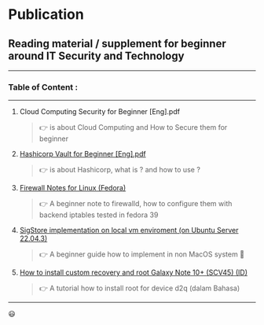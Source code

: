 # Publication
## Reading material / supplement for beginner around IT Security and Technology

-----------------------------------------------------------------------------
### Table of Content :
-----------------------------------------------------------------------------
1. Cloud Computing Security for Beginner [Eng].pdf
   > 👉 is about Cloud Computing and How to Secure them for beginner
2. [Hashicorp Vault for Beginner [Eng].pdf](https://github.com/z3rg/Publication/blob/main/2.%20Hashicorp%20Vault%20for%20Beginner%20%5BEng%5D.pdf)
   > 👉 is about Hashicorp, what is ? and how to use ?
3. [Firewall Notes for Linux (Fedora)](https://github.com/z3rg/Publication/blob/main/3.%20Firewall%20Notes%20for%20Linux%20(Fedora).md)
   > 👉 A beginner note to firewalld, how to configure them with backend iptables tested in fedora 39
4. [SigStore implementation on local vm enviroment (on Ubuntu Server 22.04.3)](https://github.com/z3rg/Publication/blob/main/4.%20Sigstore%20Locally%20on%20Ubuntu%2022.04.md)
   > 👉 A beginner guide how to implement in non MacOS system 💯
5. [How to install custom recovery and root Galaxy Note 10+ (SCV45) (ID)](https://github.com/z3rg/Publication/blob/main/5.%20How%20to%20install%20custom%20recovery%20and%20root%20Galaxy%20Note%2010%2B%20(SCV45)%20(ID).md)
   > 👉 A tutorial how to install root for device d2q (dalam Bahasa)
------------------------------------------------------------------------------

😃
